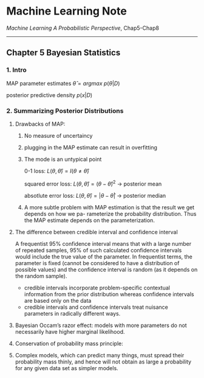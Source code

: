 # Machine Learning Note

*Machine Learning A Probabilistic Perspective*, Chap5-Chap8

---

## Chapter 5 Bayesian Statistics

### 1. Intro

MAP parameter estimates $\hat{\theta}=argmax\ p(\theta|D)$

posterior predictive density $p(x|D)$

### 2. Summarizing Posterior Distributions

1. Drawbacks of MAP:

   1. No measure of uncertaincy

   2. plugging in the MAP estimate can result in overfitting

   3. The mode is an untypical point

      0-1 loss: $L(\theta,\hat{\theta})=I(\theta \neq \hat{\theta})$

      squared error loss: $L(\theta,\hat{\theta})=(\theta - \hat{\theta})^2$ -> posterior mean

      absotlute error loss: $L(\theta,\hat{\theta})= |\theta -\hat{\theta}|$ -> posterior median

   4. A more subtle problem with MAP estimation is that the result we get depends on how we pa- rameterize the probability distribution. Thus the MAP estimate depends on the parameterization.

2. The difference between credible interval and confidence interval

   A frequentist 95% confidence interval means that with a large number of repeated samples, 95% of such calculated confidence intervals would include the true value of the parameter. In frequentist terms, the parameter is fixed (cannot be considered to have a distribution of possible values) and the confidence interval is random (as it depends on the random sample).

   - credible intervals incorporate problem-specific contextual information from the prior distribution whereas confidence intervals are based only on the data
   - credible intervals and confidence intervals treat nuisance parameters in radically different ways.

3. Bayesian Occam’s razor effect: models with more parameters do not necessarily have higher marginal likelihood.  

4. Conservation of probability mass principle: 

5. Complex models, which can predict many things, must spread their probability mass thinly, and hence will not obtain as large a probability for any given data set as simpler models.
